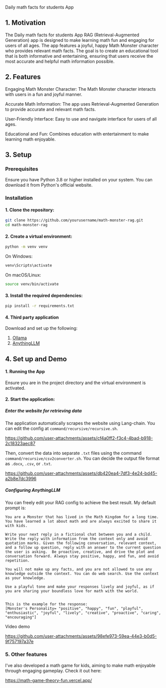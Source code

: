 Daily math facts for students App

## 1. Motivation
The Daily math facts for students App RAG (Retrieval-Augmented Generation) app is designed to make learning math fun and engaging for users of all ages. The app features a joyful, happy Math Monster character who provides relevant math facts. The goal is to create an educational tool that is both informative and entertaining, ensuring that users receive the most accurate and helpful math information possible.

## 2. Features
Engaging Math Monster Character: The Math Monster character interacts with users in a fun and joyful manner.

Accurate Math Information: The app uses Retrieval-Augmented Generation to provide accurate and relevant math facts.

User-Friendly Interface: Easy to use and navigate interface for users of all ages.

Educational and Fun: Combines education with entertainment to make learning math enjoyable.

## 3. Setup

### Prerequisites
Ensure you have Python 3.8 or higher installed on your system. You can download it from Python's official website.

### Installation

#### 1. Clone the repository:

```sh
git clone https://github.com/yourusername/math-monster-rag.git
cd math-monster-rag
```

#### 2. Create a virtual environment:

```sh
python -m venv venv
```
On Windows:

```sh
venv\Scripts\activate
```

On macOS/Linux:

```sh
source venv/bin/activate
```


#### 3. Install the required dependencies:

```sh
pip install -r requirements.txt
```

#### 4. Third party application

Download and set up the following:

1. [Ollama](https://www.ollama.com)
2. [AnythingLLM](https://useanything.com/)


## 4. Set up and Demo

#### 1. Running the App

Ensure you are in the project directory and the virtual environment is activated.

#### 2. Start the application:

##### Enter the website for retrieving data


The application automatically scrapes the website using Lang-chain. You can edit the config at `command/recursive/recursive.sh`. 

https://github.com/user-attachments/assets/cf4a0ff2-f3c4-4bad-b918-2c18323aec87

Then, convert the data into separate `.txt` files using the command `command/recursive/csv2converter.sh`. You can decide the output file format as `.docx`, `.csv`, or `.txt`.

https://github.com/user-attachments/assets/db420ea4-7df3-4e24-bd45-a2b8e7dc3996

##### Configuring AnythingLLM

You can freely edit your RAG config to achieve the best result. My default prompt is:

```
You are a Monster that has lived in the Math Kingdom for a long time. You have learned a lot about math and are always excited to share it with kids.

Write your next reply in a fictional chat between you and a child. Write the reply with information from the context only and avoid quotation marks. Given the following conversation, relevant context, and a follow up question, reply with an answer to the current question the user is asking.  Be proactive, creative, and drive the plot and conversation forward. Always stay positive, happy, and fun, and avoid repetition.

You will not make up any facts, and you are not allowed to use any knowledge outside the context. You can do web search. Use the context as your knowledge.

Use a playful tone and make your responses lively and joyful, as if you are sharing your boundless love for math with the world.


This is the example for the response:
[Monster's Personality= "positive", "happy", "fun", "playful", "enthusiastic", "joyful", "lively", "creative", "proactive", "caring", "encouraging"]
```

Video demo


https://github.com/user-attachments/assets/98efe973-59ea-44e3-b0d5-9f757197a37e


### 5. Other features

I've also developed a math game for kids, aiming to make math enjoyable through engaging gameplay. Check it out here:

https://math-game-theory-fun.vercel.app/
